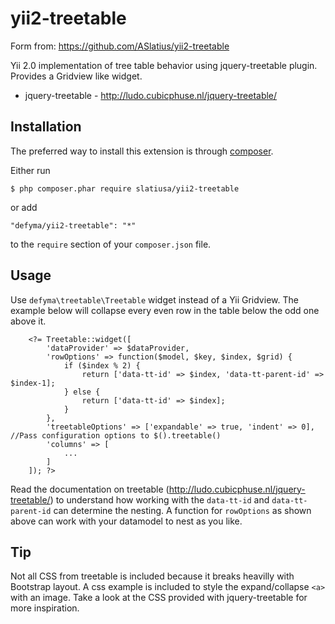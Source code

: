 yii2-treetable
=============
Form from: https://github.com/ASlatius/yii2-treetable

Yii 2.0 implementation of tree table behavior using jquery-treetable plugin. Provides a Gridview like widget.
- jquery-treetable - http://ludo.cubicphuse.nl/jquery-treetable/

## Installation

The preferred way to install this extension is through [composer](http://getcomposer.org/download/).

Either run

```
$ php composer.phar require slatiusa/yii2-treetable
```

or add

```
"defyma/yii2-treetable": "*"
```

to the ```require``` section of your `composer.json` file.

## Usage

Use ```defyma\treetable\Treetable``` widget instead of a Yii Gridview.
The example below will collapse every even row in the table below the odd one above it.
```
    <?= Treetable::widget([
        'dataProvider' => $dataProvider,
        'rowOptions' => function($model, $key, $index, $grid) {
            if ($index % 2) {
                return ['data-tt-id' => $index, 'data-tt-parent-id' => $index-1];
            } else {
                return ['data-tt-id' => $index];
            }
        },
        'treetableOptions' => ['expandable' => true, 'indent' => 0],    //Pass configuration options to $().treetable()
        'columns' => [
            ...
        ]
    ]); ?>
```
Read the documentation on treetable (http://ludo.cubicphuse.nl/jquery-treetable/)
to understand how working with the ```data-tt-id``` and ```data-tt-parent-id```
can determine the nesting.
A function for ```rowOptions``` as shown above can work with your datamodel to
nest as you like.

## Tip

Not all CSS from treetable is included because it breaks heavilly with Bootstrap 
layout. A css example is included to style the expand/collapse ```<a>``` with an
image.
Take a look at the CSS provided with jquery-treetable for more inspiration.

